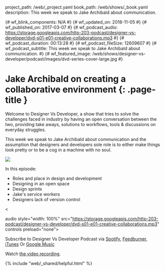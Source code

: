 project_path: /web/_project.yaml book_path: /web/shows/_book.yaml description: This week we speak to Jake Archibald about communication.

{# wf_blink_components: N/A #} {# wf_updated_on: 2018-11-05 #} {# wf_published_on: 2017-03-07 #} {# wf_podcast_audio: https://storage.googleapis.com/http-203-podcast/designer-vs-developer/dvd-s01-e01-creative-collaborations.mp3 #} {# wf_podcast_duration: 00:13:28 #} {# wf_podcast_fileSize: 12609607 #} {# wf_podcast_subtitle: This week we speak to Jake Archibald about communication. #} {# wf_featured_image: /web/shows/designer-vs-developer/podcast/images/dvd-series-cover-large.jpg #}

# Jake Archibald on creating a collaborative environment {: .page-title }

Welcome to Designer Vs Developer, a show that tries to solve the challenges faced in industry by having an open conversation between the two, providing take aways, solutions to workflows, tools & discussions on everyday struggles.

This week we speak to Jake Archibald about communication and the assumption that designers and developers sole role is to either make things look pretty or to be a cog in a machine with no soul.

<img src="/web/shows/designer-vs-developer/podcast/images/dvd-s01-e01-cover.jpg
" class="attempt-right" />

In this episode:

* Roles and place in design and development
* Designing in an open space
* Design sprints
* Jake's service workers
* Designers lack of version control

<

audio style="width: 100%" src="https://storage.googleapis.com/http-203-podcast/designer-vs-developer/dvd-s01-e01-creative-collaborations.mp3" controls preload="none">

Subscribe to Designer Vs Developer Podcast via
<a href="http://bit.ly/mustafaOnSpotify">Spotify</a>,
<a href="https://goo.gl/USHXv8">Feedburner</a>, 
<a href="https://goo.gl/1E9U0G">iTunes</a> Or <a href="https://goo.gl/qCBlST"> Google Music</a>

Watch [the video recording](https://www.youtube.com/watch?v=8T94qu8IWWk).

{% include "web/_shared/helpful.html" %}